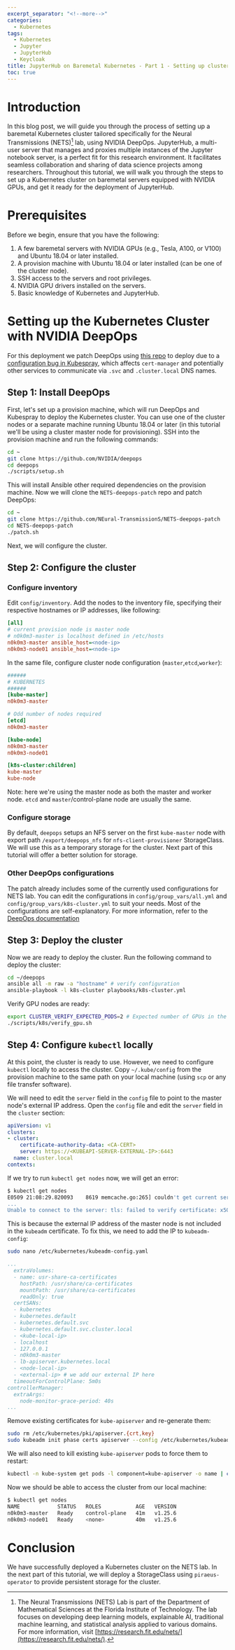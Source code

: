 ```yaml
---
excerpt_separator: "<!--more-->"
categories:
  - Kubernetes
tags:
  - Kubernetes
  - Jupyter
  - JupyterHub
  - Keycloak
title: JupyterHub on Baremetal Kubernetes - Part 1 - Setting up cluster
toc: true
---
```

# Introduction

In this blog post, we will guide you through the process of setting up a baremetal Kubernetes cluster tailored specifically for the Neural Transmissions (NETS)[^1] lab, using NVIDIA DeepOps. JupyterHub, a multi-user server that manages and proxies multiple instances of the Jupyter notebook server, is a perfect fit for this research environment. It facilitates seamless collaboration and sharing of data science projects among researchers. Throughout this tutorial, we will walk you through the steps to set up a Kubernetes cluster on baremetal servers equipped with NVIDIA GPUs, and get it ready for the deployment of JupyterHub.

[^1]: The Neural Transmissions (NETS) Lab is part of the Department of Mathematical Sciences at the Florida Institute of Technology. The lab focuses on developing deep learning models, explainable AI, traditional machine learning, and statistical analysis applied to various domains. For more information, visit [https://research.fit.edu/nets/](https://research.fit.edu/nets/).

# Prerequisites

Before we begin, ensure that you have the following:

1. A few baremetal servers with NVIDIA GPUs (e.g., Tesla, A100, or V100) and Ubuntu 18.04 or later installed.
2. A provision machine with Ubuntu 18.04 or later installed (can be one of the cluster node).
3. SSH access to the servers and root privileges.
4. NVIDIA GPU drivers installed on the servers.
5. Basic knowledge of Kubernetes and JupyterHub.

# Setting up the Kubernetes Cluster with NVIDIA DeepOps

For this deployment we patch DeepOps using [this repo](https://github.com/NEural-TransmissionS/NETS-deepops-patch) to deploy due to a [configuration bug in Kubespray](https://github.com/cert-manager/cert-manager/issues/2640#issuecomment-601872165), which affects `cert-manager` and potentially other services to communicate via `.svc` and `.cluster.local` DNS names.

## Step 1: Install DeepOps

First, let's set up a provision machine, which will run DeepOps and Kubespray to deploy the Kubernetes cluster. You can use one of the cluster nodes or a separate machine running Ubuntu 18.04 or later (in this tutorial we'll be using a cluster master node for provisioning). SSH into the provision machine and run the following commands:

```bash
cd ~
git clone https://github.com/NVIDIA/deepops
cd deepops
./scripts/setup.sh
```

This will install Ansible other required dependencies on the provision machine. Now we will clone the `NETS-deepops-patch` repo and patch DeepOps:

```bash
cd ~
git clone https://github.com/NEural-TransmissionS/NETS-deepops-patch
cd NETS-deepops-patch
./patch.sh
```

Next, we will configure the cluster.

## Step 2: Configure the cluster

### Configure inventory

Edit `config/inventory`. Add the nodes to the inventory file, specifying their respective hostnames or IP addresses, like following:

```ini
[all]
# current provision node is master node
# n0k0m3-master is localhost defined in /etc/hosts
n0k0m3-master ansible_host=<node-ip>
n0k0m3-node01 ansible_host=<node-ip>
```

In the same file, configure cluster node configuration (`master`,`etcd`,`worker`):

```ini
######
# KUBERNETES
######
[kube-master]
n0k0m3-master

# Odd number of nodes required
[etcd]
n0k0m3-master

[kube-node]
n0k0m3-master
n0k0m3-node01

[k8s-cluster:children]
kube-master
kube-node
```

Note: here we're using the master node as both the master and worker node. `etcd` and `master`/control-plane node are usually the same.

### Configure storage

By default, `deepops` setups an NFS server on the first `kube-master` node with export path `/export/deepops_nfs` for `nfs-client-provisioner` StorageClass. We will use this as a temporary storage for the cluster. Next part of this tutorial will offer a better solution for storage.

### Other DeepOps configurations

The patch already includes some of the currently used configurations for NETS lab. You can edit the configurations in `config/group_vars/all.yml` and `config/group_vars/k8s-cluster.yml` to suit your needs. Most of the configurations are self-explanatory. For more information, refer to the [DeepOps documentation](https://github.com/NVIDIA/deepops/blob/master/docs/k8s-cluster/README.md)


## Step 3: Deploy the cluster

Now we are ready to deploy the cluster. Run the following command to deploy the cluster:

```bash
cd ~/deepops
ansible all -m raw -a "hostname" # verify configuration
ansible-playbook -l k8s-cluster playbooks/k8s-cluster.yml
```

Verify GPU nodes are ready:

```bash
export CLUSTER_VERIFY_EXPECTED_PODS=2 # Expected number of GPUs in the cluster
./scripts/k8s/verify_gpu.sh
```

## Step 4: Configure `kubectl` locally

At this point, the cluster is ready to use. However, we need to configure `kubectl` locally to access the cluster. Copy `~/.kube/config` from the provision machine to the same path on your local machine (using `scp` or any file transfer software).

We will need to edit the `server` field in the `config` file to point to the master node's external IP address. Open the `config` file and edit the `server` field in the `cluster` section:
  
```yaml
apiVersion: v1
clusters:
- cluster:
    certificate-authority-data: <CA-CERT>
    server: https://<KUBEAPI-SERVER-EXTERNAL-IP>:6443
  name: cluster.local
contexts:
```  

If we try to run `kubectl get nodes` now, we will get an error:

```bash
$ kubectl get nodes
E0509 21:08:29.820093    8619 memcache.go:265] couldn't get current server API group list: Get "https://<external-ip>:6443/api?timeout=32s": tls: failed to verify certificate: x509: certificate is valid for <kube-local-ip>, <node-local-ip>, 127.0.0.1, not <external-ip>
...
Unable to connect to the server: tls: failed to verify certificate: x509: certificate is valid for <kube-local-ip>, <node-local-ip>, 127.0.0.1, not <external-ip>
```

This is because the external IP address of the master node is not included in the `kubeadm` certificate. To fix this, we need to add the IP to `kubeadm-config`:

```bash
sudo nano /etc/kubernetes/kubeadm-config.yaml
```

```yaml
...
  extraVolumes:
  - name: usr-share-ca-certificates
    hostPath: /usr/share/ca-certificates
    mountPath: /usr/share/ca-certificates
    readOnly: true
  certSANs:
  - kubernetes
  - kubernetes.default
  - kubernetes.default.svc
  - kubernetes.default.svc.cluster.local
  - <kube-local-ip>
  - localhost
  - 127.0.0.1
  - n0k0m3-master
  - lb-apiserver.kubernetes.local
  - <node-local-ip>
  - <external-ip> # we add our external IP here
  timeoutForControlPlane: 5m0s
controllerManager:
  extraArgs:
    node-monitor-grace-period: 40s
...
```

Remove existing certificates for `kube-apiserver` and re-generate them:

```bash
sudo rm /etc/kubernetes/pki/apiserver.{crt,key}
sudo kubeadm init phase certs apiserver --config /etc/kubernetes/kubeadm-config.yaml
```

We will also need to kill existing `kube-apiserver` pods to force them to restart:

```bash
kubectl -n kube-system get pods -l component=kube-apiserver -o name | cut -d'/' -f2 | xargs -I{} kubectl -n kube-system delete pod {}
```

Now we should be able to access the cluster from our local machine:

```bash
$ kubectl get nodes
NAME            STATUS   ROLES           AGE   VERSION
n0k0m3-master   Ready    control-plane   41m   v1.25.6
n0k0m3-node01   Ready    <none>          40m   v1.25.6
```

# Conclusion

We have successfully deployed a Kubernetes cluster on the NETS lab. In the next part of this tutorial, we will deploy a StorageClass using `piraeus-operator` to provide persistent storage for the cluster.
